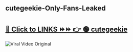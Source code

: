 
 ## cutegeekie-Only-Fans-Leaked

# <h2><a href="https://clipsfans.com/cutegeekie&ref=git">🔗 Click to LINKS ⏩⏩ 👉 🟢 cutegeekie </a></h2>

<a href="https://clipsfans.com/cutegeekie&ref=git" rel="nofollow" data-target="animated-image.originalLink"><img src="https://i.ibb.co.com/xMMVF88/686577567.gif" alt="Viral Video Original" style="max-width: 100%; display: inline-block;" data-target="animated-image.originalImage"></a>
